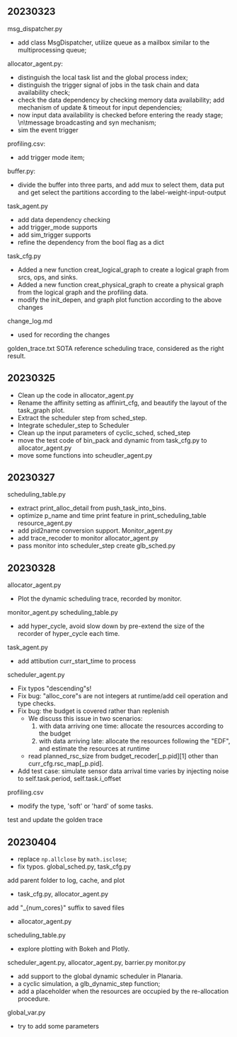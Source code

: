 ## 20230323
msg_dispatcher.py
- add class MsgDispatcher, utilize queue as a mailbox similar to the multiprocessing queue; 

allocator_agent.py: 
- distinguish the local task list and the global process index; 
- distinguish the trigger signal of jobs in the task chain and data availability check; 
- check the data dependency by checking memory data availability; add mechanism of update & timeout for input dependencies; 
- now input data availability is checked before entering the ready stage; \n\tmessage broadcasting and syn mechanism; 
- sim the event trigger 

profiling.csv: 
- add trigger mode item; 

buffer.py: 
- divide the buffer into three parts, and add mux to select them, data put and get select the partitions according to the label-weight-input-output

task_agent.py
- add data dependency checking
- add trigger_mode supports
- add sim_trigger supports
- refine the dependency from the bool flag as a dict

task_cfg.py
- Added a new function creat_logical_graph to create a logical graph from srcs, ops, and sinks.
- Added a new function creat_physical_graph to create a physical graph from the logical graph and the profiling data.
- modify the init_depen, and graph plot function according to the above changes

change_log.md
- used for recording the changes 

golden_trace.txt
SOTA reference scheduling trace, considered as the right result.

## 20230325
- Clean up the code in allocator_agent.py
- Rename the affinity setting as affinirt_cfg, and beautify the layout of the task_graph plot.
- Extract the scheduler step from sched_step.
- Integrate scheduler_step to Scheduler
- Clean up the input parameters of cyclic_sched, sched_step
- move the test code of bin_pack and dynamic from task_cfg.py to allocator_agent.py
- move some functions into scheudler_agent.py

## 20230327
scheduling_table.py
- extract print_alloc_detail from push_task_into_bins.
- optimize p_name and time print feature in print_scheduling_table
resource_agent.py
- add pid2name conversion support.
Monitor_agent.py
- add trace_recoder to monitor
allocator_agent.py
- pass monitor into scheduler_step
create glb_sched.py

## 20230328
allocator_agent.py
- Plot the dynamic scheduling trace, recorded by monitor. 

monitor_agent.py scheduling_table.py
- add hyper_cycle, avoid slow down by pre-extend the size of the recorder of hyper_cycle each time. 

task_agent.py 
- add attibution curr_start_time to process

scheduler_agent.py
- Fix typos "descending"s!
- Fix bug: "alloc_core"s are not integers at runtime/add ceil operation and type checks.
- Fix bug: the budget is covered rather than replenish
    - We discuss this issue in two scenarios:
        1. with data arriving one time: allocate the resources according to the budget
        2. with data arriving late: allocate the resources following the "EDF", and estimate the resources at runtime
    - read planned_rsc_size from budget_recoder[_p.pid][1] other than curr_cfg.rsc_map[_p.pid].
- Add test case: simulate sensor data arrival time varies by injecting noise to self.task.period, self.task.i_offset

profiling.csv
- modify the type, 'soft' or 'hard' of some tasks.

test and update the golden trace

## 20230404
- replace `np.allclose` by `math.isclose`;
- fix typos.
global_sched.py, task_cfg.py

add parent folder to log, cache, and plot
- task_cfg.py, allocator_agent.py

add "_{num_cores}" suffix to saved files
- allocator_agent.py

scheduling_table.py 
- explore plotting with Bokeh and Plotly.

scheduler_agent.py, allocator_agent.py, barrier.py monitor.py
- add support to the global dynamic scheduler in Planaria. 
- a cyclic simulation, a glb_dynamic_step function;
- add a placeholder when the resources are occupied by the re-allocation procedure.

global_var.py
- try to add some parameters